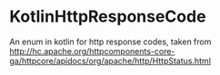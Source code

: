 # KotlinHttpResponseCode
An enum in kotlin for http response codes, taken from http://hc.apache.org/httpcomponents-core-ga/httpcore/apidocs/org/apache/http/HttpStatus.html 


